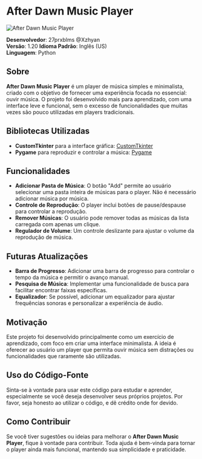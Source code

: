 # After Dawn Music Player

![After Dawn Music Player](https://i.ibb.co/kg9z4h7/image.png)

**Desenvolvedor**: 27prxblms @Xzhyan  
**Versão**: 1.20
**Idioma Padrão**: Inglês (US)  
**Linguagem**: Python  

## Sobre
**After Dawn Music Player** é um player de música simples e minimalista, criado com o objetivo de fornecer uma experiência focada no essencial: ouvir música. O projeto foi desenvolvido mais para aprendizado, com uma interface leve e funcional, sem o excesso de funcionalidades que muitas vezes são pouco utilizadas em players tradicionais.

## Bibliotecas Utilizadas
- **CustomTkinter** para a interface gráfica: [CustomTkinter](https://customtkinter.tomschimansky.com/)
- **Pygame** para reproduzir e controlar a música: [Pygame](https://www.pygame.org/news)

## Funcionalidades
- **Adicionar Pasta de Música**: O botão "Add" permite ao usuário selecionar uma pasta inteira de músicas para o player. Não é necessário adicionar música por música.
- **Controle de Reprodução**: O player inclui botões de pause/despause para controlar a reprodução.
- **Remover Músicas**: O usuário pode remover todas as músicas da lista carregada com apenas um clique.
- **Regulador de Volume**: Um controle deslizante para ajustar o volume da reprodução de música.

## Futuras Atualizações
- **Barra de Progresso**: Adicionar uma barra de progresso para controlar o tempo da música e permitir o avanço manual.
- **Pesquisa de Música**: Implementar uma funcionalidade de busca para facilitar encontrar faixas específicas.
- **Equalizador**: Se possível, adicionar um equalizador para ajustar frequências sonoras e personalizar a experiência de áudio.

## Motivação
Este projeto foi desenvolvido principalmente como um exercício de aprendizado, com foco em criar uma interface minimalista. A ideia é oferecer ao usuário um player que permita ouvir música sem distrações ou funcionalidades que raramente são utilizadas.

## Uso do Código-Fonte
Sinta-se à vontade para usar este código para estudar e aprender, especialmente se você deseja desenvolver seus próprios projetos. Por favor, seja honesto ao utilizar o código, e dê crédito onde for devido.

## Como Contribuir
Se você tiver sugestões ou ideias para melhorar o **After Dawn Music Player**, fique à vontade para contribuir. Toda ajuda é bem-vinda para tornar o player ainda mais funcional, mantendo sua simplicidade e praticidade.